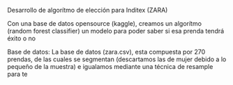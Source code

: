 Desarrollo de algorítmo de elección para Inditex (ZARA)

Con una base de datos opensource (kaggle), creamos un algorítmo (random forest classifier) un modelo para poder saber si esa prenda tendrá éxito o no

Base de datos:
La base de datos (zara.csv), esta compuesta por 270 prendas, de las cuales se segmentan (descartamos las de mujer debido a lo pequeño de la muestra) e igualamos mediante una técnica de resample para te
